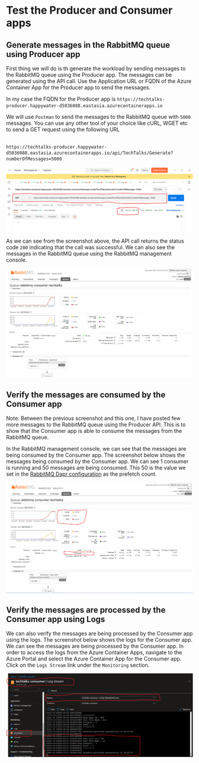 # Test the Producer and Consumer apps

## Generate messages in the RabbitMQ queue using Producer app

First thing we will do is th generate the workload by sending messages to the RabbitMQ queue using the Producer app. The messages can be generated using the API call. Use the Application URL or FQDN of the Azure Container App for the Producer app to send the messages.

In my case the FQDN for the Producer app is `https://techtalks-producer.happywater-d5036088.eastasia.azurecontainerapps.io`

We will use `Postman` to send the messages to the RabbitMQ queue with `5000` messages. You can use any other tool of your choice like cURL, WGET etc to send a GET request using the following URL

```code

https://techtalks-producer.happywater-d5036088.eastasia.azurecontainerapps.io/api/TechTalks/Generate?numberOfMessages=5000

```

![Generate messages using Producer API](/images/postman-generate-messages.png)

As we can see from the screenshot above, the API call returns the status code `200` indicating that the call was successful. We can also see the messages in the RabbitMQ queue using the RabbitMQ management console.

![RabbitMQ messages populated](/images/rabbitmq-messages-populated.png)

## Verify the messages are consumed by the Consumer app

Note: Between the previous screenshot and this one, I have posted few more messages to the RabbitMQ queue using the Producer API. This is to show that the Consumer app is able to consume the messages from the RabbitMQ queue.

In the RabbitMQ management console, we can see that the messages are being consumed by the Consumer app. The screenshot below shows the messages being consumed by the Consumer app. We can see 1 consumer is running and 50 messages are being consumed. This 50 is the value we set in the [RabbitMQ Dapr configuration](/config/Dapr-components/rabbitmq-dapr.yaml) as the prefetch count.

![RabbitMQ messages consumed](/images/rabbitmq-consumer-consuming-messages.png)

## Verify the messages are processed by the Consumer app using Logs

We can also verify the messages are being processed by the Consumer app using the logs. The screenshot below shows the logs for the Consumer app. We can see the messages are being processed by the Consumer app. In order to access the logs from the Azure Container Apps, navigate to the Azure Portal and select the Azure Container App for the Consumer app. Click on the `Logs Stream` link under the `Monitoring` section.

![Consumer app logs](/images/techtalks-consumer-logs-stream.png)
